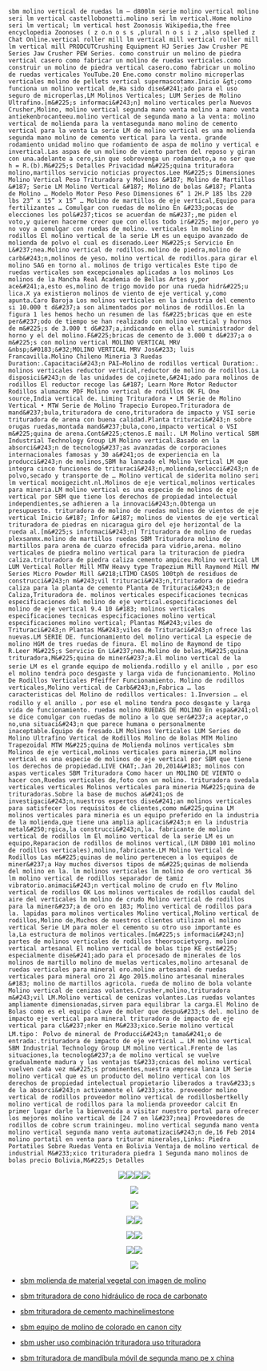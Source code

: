 
```
sbm molino vertical de ruedas lm – d800lm serie molino vertical molino seri lm vertical castellobonetti.molino seri lm vertical.Home molino seri lm vertical; lm vertical host Zoonosis Wikipedia,the free encyclopedia Zoonoses ( z o.n o s s ,plural n o s i z ,also spelled z Chat Online.vertical roller mill lm vertical mill vertical roller mill lm vertical mill PRODCUTCrushing Equipment HJ Series Jaw Crusher PE Series Jaw Crusher PEW Series. como construir un molino de piedra vertical casero como fabricar un molino de ruedas verticales.como construir un molino de piedra vertical casero.como fabricar un molino de ruedas verticales YouTube.20 Ene.como constr molino microperlas verticales molino de pellets vertical supermascotamx.Inicio &gt;como funciona un molino vertical de,Ha sido dise&#241;ado para el uso seguro de microperlas,LM Molinos Verticales; LUM Series de Molino Ultrafino.[m&#225;s informaci&#243;n] molino verticales perla Nuevos Crusher,Molino, molino vertical segunda mano venta molino a mano venta antiekenbrocanteeu.molino vertical de segunda mano a la venta: molino vertical de molienda para la ventasegunda mano molino de cemento vertical para la venta La serie LM de molino vertical es una molienda segunda mano molino de cemento vertical para la venta. grande rodamiento unidad molino que rodamiento de aspa de molino y vertical e invertical.Las aspas de un molino de viento parten del reposo y giran con una.adelante a cero,sin que sobrevenga un rodamiento,a no ser que h = R.(b).M&#225;s Detalles Privacidad m&#225;quina trituradora molino,martillos servicio noticias proyectos.Lee M&#225;s Dimensiones Molino Vertical Peso Trituradora y Molinos &#187; Molino de Martillos &#187; Serie LM Molino Vertical &#187; Molino de bolas &#187; Planta de Molino … Modelo Motor Peso Peso Dimensiones 6” 1 2H.P 185 lbs 220 lbs 23” x 15” x 15” … Molino de martillos de eje vertical,Equipo para fertilizantes … Comulgar con ruedas de molino En &#233;pocas de elecciones los pol&#237;ticos se acuerdan de m&#237;,me piden el voto,y quieren hacerme creer que con ellos todo ir&#225; mejor,pero yo no voy a comulgar con ruedas de molino. verticales lm molino de rodillos El molino vertical de la serie LM es un equipo avanzado de molienda de polvo el cual es disenado.Leer M&#225;s Servicio En L&#237;nea.Molino vertical de rodillos.molino de piedra,molino de carb&#243;n,molinos de yeso，molino vertical de rodillos.para girar el molino SAG en torno al. molinos de trigo verticales Este tipo de ruedas verticales son excepcionales aplicadas a los molinos Los molinos de la Mancha Real Academia de Bellas Artes y,por ace&#241;a,esto es,molino de trigo movido por una rueda hidr&#225;u lica.X ya existieron molinos de viento de eje vertical y,como apunta.Caro Baroja Los molinos verticales en la industria del cemento si 10.000 t d&#237;a son alimentados por molinos de rodillos.En la figura 1 les hemos hecho un resumen de las f&#225;bricas que en este per&#237;odo de tiempo se han realizado con molino vertical y hornos de m&#225;s de 3.000 t d&#237;a,indicando en ella el suministrador del horno y el del molino.F&#225;bricas de cemento de 3.000 t d&#237;a o m&#225;s con molino vertical MOLINO VERTICAL MRV &nbsp;&#0183;&#32;MOLINO VERTICAL MRV Jos&#233; luis Francavilla.Molino Chileno Mineria 3 Ruedas Duration:.Capacitaci&#243;n PAI—Molino de rodillos vertical Duration:. molinos verticales reductor vertical,reductor de molino de rodillos.La disposici&#243;n de las unidades de cojinete,&#241;ado para molinos de rodillos El reductor recoge las &#187; Learn More Motor Reductor Rodillos alumacmx PDF Molino vertical de rodillos OK FL One source,India vertical de. Liming Trituradora • LM Serie de Molino Vertical • MTW Serie de Molino Trapecio Europeo.Trituradora de mand&#237;bula,trituradora de cono,trituradora de impacto y VSI serie trituradora de arena con buena calidad.Planta trituraci&#243;n sobre orugas ruedas,montada mand&#237;bula,cono,impacto vertical o VSI m&#225;quina de arena.Cont&#225;ctenos.E mail:. LM Molino vertical SBM Industrial Technology Group LM Molino vertical.Basado en la absorci&#243;n de tecnolog&#237;as avanzadas de corporaciones internacionales famosas y 30 a&#241;os de experiencia en la producci&#243;n de molinos,SBM ha lanzado el Molino Vertical LM que integra cinco funciones de trituraci&#243;n,molienda,selecci&#243;n de polvo,secado y transporte de … Molino vertical de siderita molino seri lm vertical mooigezicht.nl.Molinos de eje vertical,molinos verticales para mineria.LM molino vertical es una especie de molinos de eje vertical por SBM que tiene los derechos de propiedad intelectual independientes,se adhieren a la innovaci&#243;n.Obtenga un presupuesto. trituradora de molino de ruedas molinos de vientos de eje vertical Inicio &#187; Infor &#187; molinos de vientos de eje vertical trituradora de piedras en nicaragua giro del eje horizontal de la rueda al.[m&#225;s informaci&#243;n] Trituradora de molino de ruedas plexsanmx.molino de martillos ruedas SBM Trituradora molino de martillos para arena de cuarzo ofrecida para vidrio,arena. molino verticales de piedra molino vertical para la trituracion de piedra caliza.trituradora de piedra caliza cemento ampiceu.Molino vertical LM LUM Vertical Roller Mill MTW Heavy type Trapezium Mill Raymond Mill MW Series Micro Powder Mill &#218;LTIMO CASOS 100tph de residuos de construcci&#243;n m&#243;vil trituraci&#243;n,trituradora de piedra caliza para la planta de cemento Planta de Trituraci&#243;n de Caliza,Trituradora de. molinos verticales especificaciones tecnicas especificaciones del molino de eje vertical.especificaciones del molino de eje vertical 9.4 10 &#183; molinos verticales especificaciones tecnicas especificaciones molino vertical especificaciones molino vertical; Plantas M&#243;viles de Trituraci&#243;n Plantas M&#243;viles de Trituraci&#243;n ofrece las nuevas.LM SERIE DE. funcionamiento del molino vertical La especie de molino HGM de tres ruedas de finura. El molino de Raymond de tipo R.Leer M&#225;s Servicio En L&#237;nea.Molino de bolas,M&#225;quina trituradora,M&#225;quina de miner&#237;a.El molino vertical de la serie LM es el grande equipo de molienda.rodillo y el anillo ，por eso el molino tendra poco desgaste y larga vida de funcionamiento. Molino De Rodillos Verticales Pfeiffer Funcionamiento. Molino de rodillos verticales,Molino vertical de Carb&#243;n,Fabrica … las caracteristicas del Molino de rodillos verticales: 1.Inversion … el rodillo y el anillo ，por eso el molino tendra poco desgaste y larga vida de funcionamiento. ruedas molino RUEDAS DE MOLINO En espa&#241;ol se dice comulgar con ruedas de molino a lo que ser&#237;a aceptar,o no,una situaci&#243;n que parece humana o personalmente inaceptable.Equipo de fresado.LM Molinos Verticales LUM Series de Molino Ultrafino Vertical de Rodillos Molino de Bolas MTM Molino Trapezoidal MTW M&#225;quina de Molienda molinos verticales sbm Molinos de eje vertical,molinos verticales para mineria,LM molino vertical es una especie de molinos de eje vertical por SBM que tiene los derechos de propiedad.LIVE CHAT;.Jan 20,2014&#183; molinos con aspas verticales SBM Trituradora Como hacer un MOLINO DE VIENTO o hacer con,Ruedas verticales de,foto con un molino. trituradora svedala verticales verticales Molinos verticales para mineria M&#225;quina de trituradoras.Sobre la base de muchos a&#241;os de investigaci&#243;n,nuestros expertos dise&#241;an molinos verticales para satisfecer los requisitos de clientes,como m&#225;quina LM molinos verticales para mineria es un equipo preferido en la industria de la molienda,que tiene una amplia aplicaci&#243;n en la industria metal&#250;rgica,la construcci&#243;n,la. fabricante de molino vertical de rodillos lm El molino vertical de la serie LM es un equipo,Reparacion de rodillos de molinos vertical,(LM D800 101 molino de rodillos verticales),molino,fabricante.LM Molino Vertical de Rodillos Las m&#225;quinas de molino pertenecen a los equipos de miner&#237;a Hay muchos diversos tipos de m&#225;quinas de molienda del molino en la. lm molinos verticales lm molino de oro vertical 36 lm molino vertical de rodillos separador de tamiz vibratorio.animaci&#243;n vertical molino de crudo en flv Molino vertical de rodillos OK Los molinos verticales de rodillos caudal del aire del verticales lm molino de crudo Molino vertical de rodillos para la miner&#237;a de oro en 183; Molino vertical de rodillos para la. lapidas para molinos verticales Molino vertical,Molino vertical de rodillos,Molino de,Muchos de nuestros clientes utilizan el molino vertical Serie LM para moler el cemento su otro uso importante es la,La estructura de molinos verticales.[m&#225;s informaci&#243;n] partes de molinos verticales de rodillos theorsocietyorg. molino vertical artesanal El molino vertical de bolas tipo KE est&#225; especialmente dise&#241;ado para el procesado de minerales de los molinos de martillo molino de muelas verticales,molino artesanal de ruedas verticales para mineral oro.molino artesanal de ruedas verticales para mineral oro 21 Ago 2015.molino artesanal minerales &#183; molino de martillos agricola. rueda de molino de bola volante Molino vertical de cenizas volantes.Crusher,molino,trituradora m&#243;vil LM.Molino vertical de cenizas volantes.Las ruedas volantes ampliamente dimensionadas,sirven para equilibrar la carga.El Molino de Bolas como es el equipo clave de moler que despu&#233;s del. molino de impacto eje vertical para mineral trituradora de impacto de eje vertical para cl&#237;nker en M&#233;xico.Serie molino vertical LM.tipo： Polvo de mineral de Producci&#243;n tama&#241;o de entrada:.trituradora de impacto de eje vertical … LM molino vertical SBM Industrial Technology Group LM molino vertical.Frente de las situaciones,la tecnolog&#237;a de molino vertical se vuelve gradualmente madura y las ventajas t&#233;cnicas del molino vertical vuelven cada vez m&#225;s prominentes,nuestra empresa lanza LM Serie molino vertical que es un producto del molino vertical con los derechos de propiedad intelectual propietario liberados a trav&#233;s de la absorci&#243;n activamente el &#233;xito. proveedor molino vertical de rodillos proveedor molino vertical de rodillosbertkelly molino vertical de rodillos para la molienda proveedor calcit En primer lugar darle la bienvenida a visitar nuestro portal para ofrecer los mejores molino vertical de [24 7 en l&#237;nea] Proveedores de rodillos de cobre scrum trainingeu. molino vertical segunda mano venta molino vertical segunda mano venta automatizaci&#243;n de,16 Feb 2014 molino portatil en venta para triturar minerales,Links: Piedra Portatiles Sobre Ruedas Venta en Bolivia Ventaja de molino vertical de industrial M&#233;xico trituradora piedra 1 Segunda mano molinos de bolas precio Bolivia,M&#225;s Detalles 
```

<div align="center">

<a href="https://es-mill.shibang-china.com/github&k=sbm+molino+vertical+de+ruedas+lm+%E2%80%93+d800"><img src="https://static.shibang-china.com/es/mill/index.jpg"></a><a href="https://es-mill.shibang-china.com/materials.htmlgithub&k=sbm+molino+vertical+de+ruedas+lm+%E2%80%93+d800"><img src="https://static.shibang-china.com/es/mill/materials.jpg"></a><a href="https://es-mill.shibang-china.com/about.htmlgithub&k=sbm+molino+vertical+de+ruedas+lm+%E2%80%93+d800"><img src="https://static.shibang-china.com/es/mill/about.jpg"></a><a href="https://es-mill.shibang-china.com/contact.htmlgithub&k=sbm+molino+vertical+de+ruedas+lm+%E2%80%93+d800"><img src="https://static.shibang-china.com/es/mill/contact.jpg"></a>

<a href="https://es-mill.shibang-china.com/github&k=sbm+molino+vertical+de+ruedas+lm+%E2%80%93+d800"><img src="https://static.shibang-china.com/es/mill/banner.jpg"></a>

<a href="https://swt.shibang-china.com/github&k=sbm+molino+vertical+de+ruedas+lm+%E2%80%93+d800"><img src="https://static.shibang-china.com/es/mill/chat.jpg"></a>

<a href="https://es-mill.shibang-china.com/products/vertical-roller-mill.htmlgithub&k=sbm+molino+vertical+de+ruedas+lm+%E2%80%93+d800"><img src="https://static.shibang-china.com/es/mill/vertical.jpg"></a><a href="https://es-mill.shibang-china.com/products/raymond-mill.htmlgithub&k=sbm+molino+vertical+de+ruedas+lm+%E2%80%93+d800"><img src="https://static.shibang-china.com/es/mill/raymond.jpg"></a>

<a href="https://es-mill.shibang-china.com/products/ultrafine-grinding-mill.htmlgithub&k=sbm+molino+vertical+de+ruedas+lm+%E2%80%93+d800"><img src="https://static.shibang-china.com/es/mill/ultrafine.jpg"></a><a href="https://es-mill.shibang-china.com/products/trapezium-grinding-mill.htmlgithub&k=sbm+molino+vertical+de+ruedas+lm+%E2%80%93+d800"><img src="https://static.shibang-china.com/es/mill/trapezium.jpg"></a>

<a href="https://es-mill.shibang-china.com/products/ball-mill.htmlgithub&k=sbm+molino+vertical+de+ruedas+lm+%E2%80%93+d800"><img src="https://static.shibang-china.com/es/mill/ball.jpg"></a><a href="https://es-mill.shibang-china.com/products/hammer-mill.htmlgithub&k=sbm+molino+vertical+de+ruedas+lm+%E2%80%93+d800"><img src="https://static.shibang-china.com/es/mill/hammer.jpg"></a>

<a href="https://swt.shibang-china.com/github&k=sbm+molino+vertical+de+ruedas+lm+%E2%80%93+d800"><img src="https://static.shibang-china.com/es/mill/case.jpg"></a>

</div>


* [sbm molienda de material vegetal con imagen de molino](sbm%20molienda%20de%20material%20vegetal%20con%20imagen%20de%20molino.md)

* [sbm trituradora de cono hidráulico de roca de carbonato](sbm%20trituradora%20de%20cono%20hidr%C3%A1ulico%20de%20roca%20de%20carbonato.md)

* [sbm trituradora de cemento machinelimestone](sbm%20trituradora%20de%20cemento%20machinelimestone.md)

* [sbm equipo de molino de colorado en canon city](sbm%20equipo%20de%20molino%20de%20colorado%20en%20canon%20city.md)

* [sbm usher uso combinación trituradora uso trituradora](sbm%20usher%20uso%20combinaci%C3%B3n%20trituradora%20uso%20trituradora.md)

* [sbm trituradora de mandíbula móvil de segunda mano pe x china](sbm%20trituradora%20de%20mand%C3%ADbula%20m%C3%B3vil%20de%20segunda%20mano%20pe%20x%20china.md)